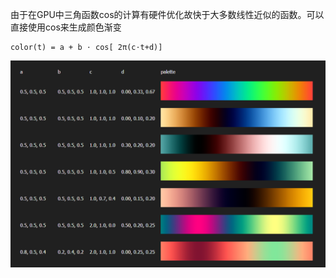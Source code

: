 由于在GPU中三角函数cos的计算有硬件优化故快于大多数线性近似的函数。可以直接使用cos来生成颜色渐变

```
color(t) = a + b ⋅ cos[ 2π(c⋅t+d)]
```
 
![avatar](颜色渐变.png)
